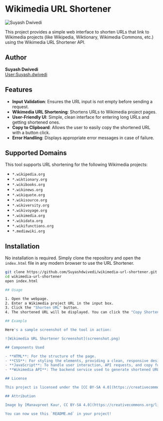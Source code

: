 # Wikimedia URL Shortener

![Suyash Dwivedi](https://upload.wikimedia.org/wikipedia/commons/thumb/9/9c/Suyash_Dwivedi_01%28cropped%29.jpg/180px-Suyash_Dwivedi_01%28cropped%29.jpg)

This project provides a simple web interface to shorten URLs that link to Wikimedia projects (like Wikipedia, Wiktionary, Wikimedia Commons, etc.) using the Wikimedia URL Shortener API. 

## Author

**Suyash Dwivedi**  
[User:Suyash.dwivedi](https://meta.wikimedia.org/wiki/User:Suyash.dwivedi)

## Features

- **Input Validation**: Ensures the URL input is not empty before sending a request.
- **Wikimedia URL Shortening**: Shortens URLs to Wikimedia project pages.
- **User-Friendly UI**: Simple, clean interface for entering long URLs and getting shortened ones.
- **Copy to Clipboard**: Allows the user to easily copy the shortened URL with a button click.
- **Error Handling**: Displays appropriate error messages in case of failure.

## Supported Domains

This tool supports URL shortening for the following Wikimedia projects:

- `*.wikipedia.org`
- `*.wiktionary.org`
- `*.wikibooks.org`
- `*.wikinews.org`
- `*.wikiquote.org`
- `*.wikisource.org`
- `*.wikiversity.org`
- `*.wikivoyage.org`
- `*.wikimedia.org`
- `*.wikidata.org`
- `*.wikifunctions.org`
- `*.mediawiki.org`

## Installation

No installation is required. Simply clone the repository and open the `index.html` file in any modern browser to use the URL Shortener.

```bash
git clone https://github.com/Suyashdwivedi/wikimedia-url-shortener.git
cd wikimedia-url-shortener
open index.html

## Usage

1. Open the webpage.
2. Enter a Wikimedia project URL in the input box.
3. Click the "Shorten URL" button.
4. The shortened URL will be displayed. You can click the "Copy Shortened URL" button to copy it to your clipboard.

## Example

Here's a sample screenshot of the tool in action:

![Wikimedia URL Shortener Screenshot](screenshot.png)

## Components Used

- **HTML**: For the structure of the page.
- **CSS**: For styling the elements, providing a clean, responsive design.
- **JavaScript**: To handle user interaction, API requests, and copy functionality.
- **Wikimedia API**: The backend service used to generate shortened URLs.

## License

This project is licensed under the [CC BY-SA 4.0](https://creativecommons.org/licenses/by-sa/4.0) license.

## Attribution

Image by [Manavpreet Kaur, CC BY-SA 4.0](https://creativecommons.org/licenses/by-sa/4.0), via Wikimedia Commons.

You can now use this `README.md` in your project!
